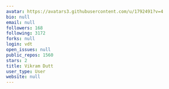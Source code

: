 ```yaml
---
avatar: https://avatars3.githubusercontent.com/u/1792491?v=4
bio: null
email: null
followers: 168
following: 3172
forks: null
login: vdt
open_issues: null
public_repos: 1560
stars: 2
title: Vikram Dutt
user_type: User
website: null
---
```

